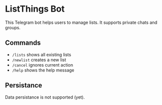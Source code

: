 # ListThings Bot
This Telegram bot helps users to manage lists. It supports private chats and groups.

## Commands

- `/lists`    shows all existing lists
- `/newlist`  creates a new list
- `/cancel`   ignores current action
- `/help`     shows the help message

## Persistance
Data persistance is not supported (yet).
